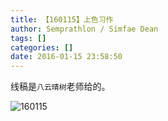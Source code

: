 ```yaml
---
title: 【160115】上色习作
author: Semprathlon / Simfae Dean
tags: []
categories: []
date: 2016-01-15 23:58:50
---
```

线稿是`八云晴树`老师给的。

![160115](/blog/uploads/2016/01/160115.png)